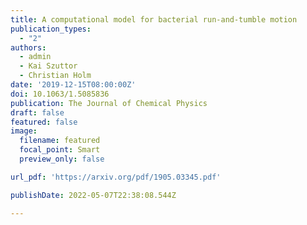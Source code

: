 ```yaml
---
title: A computational model for bacterial run-and-tumble motion
publication_types:
  - "2"
authors:
  - admin
  - Kai Szuttor
  - Christian Holm
date: '2019-12-15T08:00:00Z'
doi: 10.1063/1.5085836
publication: The Journal of Chemical Physics
draft: false
featured: false
image:
  filename: featured
  focal_point: Smart
  preview_only: false

url_pdf: 'https://arxiv.org/pdf/1905.03345.pdf'

publishDate: 2022-05-07T22:38:08.544Z

---
```

